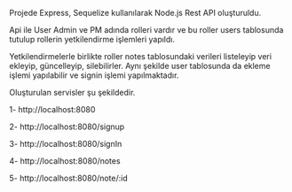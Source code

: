 Projede Express, Sequelize kullanılarak Node.js Rest API oluşturuldu.

 Api ile User Admin ve PM adında rolleri vardır ve bu roller users tablosunda tutulup rollerin yetkilendirme işlemleri yapıldı. 
 
 Yetkilendirmelerle birlikte roller notes tablosundaki verileri listeleyip veri ekleyip, güncelleyip, silebilirler. Aynı şekilde user tablosunda da ekleme işlemi yapılabilir ve signin işlemi yapılmaktadır.



Oluşturulan servisler şu şekildedir.

1- http://localhost:8080

2- http://localhost:8080/signup 


3- http://localhost:8080/signIn 



4- http://localhost:8080/notes 


5- http://localhost:8080/note/:id 
